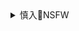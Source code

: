 <details><summary>慎入🔞NSFW</summary>

Not Safe For Work
![](https://upload.wikimedia.org/wikipedia/commons/thumb/d/d3/Biohazard_Symbol_Specification.png/210px-Biohazard_Symbol_Specification.png)

<details><summary><b>风险自理Use At Your Own Risk🈲</summary>

### MiiTao蜜桃社] VOL.136 蜜桃社新人@小魔女lily写真
https://www.meitulu.com/item/20561.html
![](https://mtl.gzhuibei.com/images/img/20561/1.jpg)
![](https://mtl.gzhuibei.com/images/img/20561/2.jpg)
![](https://mtl.gzhuibei.com/images/img/20561/3.jpg)
![](https://mtl.gzhuibei.com/images/img/20561/4.jpg)
![](https://mtl.gzhuibei.com/images/img/20561/5.jpg)
![](https://mtl.gzhuibei.com/images/img/20561/6.jpg)
![](https://mtl.gzhuibei.com/images/img/20561/7.jpg)
![](https://mtl.gzhuibei.com/images/img/20561/8.jpg)
![](https://mtl.gzhuibei.com/images/img/20561/9.jpg)
![](https://mtl.gzhuibei.com/images/img/20561/10.jpg)
![](https://mtl.gzhuibei.com/images/img/20561/11.jpg)
![](https://mtl.gzhuibei.com/images/img/20561/12.jpg)
![](https://mtl.gzhuibei.com/images/img/20561/13.jpg)
![](https://mtl.gzhuibei.com/images/img/20561/14.jpg)
![](https://mtl.gzhuibei.com/images/img/20561/15.jpg)
![](https://mtl.gzhuibei.com/images/img/20561/16.jpg)
![](https://mtl.gzhuibei.com/images/img/20561/17.jpg)
![](https://mtl.gzhuibei.com/images/img/20561/18.jpg)
![](https://mtl.gzhuibei.com/images/img/20561/19.jpg)
![](https://mtl.gzhuibei.com/images/img/20561/20.jpg)
![](https://mtl.gzhuibei.com/images/img/20561/21.jpg)
![](https://mtl.gzhuibei.com/images/img/20561/22.jpg)
![](https://mtl.gzhuibei.com/images/img/20561/23.jpg)
![](https://mtl.gzhuibei.com/images/img/20561/24.jpg)
![](https://mtl.gzhuibei.com/images/img/20561/25.jpg)
![](https://mtl.gzhuibei.com/images/img/20561/26.jpg)
![](https://mtl.gzhuibei.com/images/img/20561/27.jpg)
![](https://mtl.gzhuibei.com/images/img/20561/28.jpg)
![](https://mtl.gzhuibei.com/images/img/20561/29.jpg)
![](https://mtl.gzhuibei.com/images/img/20561/30.jpg)
![](https://mtl.gzhuibei.com/images/img/20561/31.jpg)
![](https://mtl.gzhuibei.com/images/img/20561/32.jpg)
![](https://mtl.gzhuibei.com/images/img/20561/33.jpg)
![](https://mtl.gzhuibei.com/images/img/20561/34.jpg)
![](https://mtl.gzhuibei.com/images/img/20561/35.jpg)
![](https://mtl.gzhuibei.com/images/img/20561/36.jpg)
![](https://mtl.gzhuibei.com/images/img/20561/37.jpg)
![](https://mtl.gzhuibei.com/images/img/20561/38.jpg)
![](https://mtl.gzhuibei.com/images/img/20561/39.jpg)
![](https://mtl.gzhuibei.com/images/img/20561/40.jpg)
![](https://mtl.gzhuibei.com/images/img/20561/41.jpg)
![](https://mtl.gzhuibei.com/images/img/20561/42.jpg)
![](https://mtl.gzhuibei.com/images/img/20561/43.jpg)
![](https://mtl.gzhuibei.com/images/img/20561/44.jpg)
![](https://mtl.gzhuibei.com/images/img/20561/45.jpg)
![](https://mtl.gzhuibei.com/images/img/20561/46.jpg)

</details>
</details>

